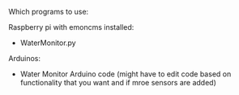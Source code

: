 Which programs to use: 

Raspberry pi with emoncms installed: 
  - WaterMonitor.py

Arduinos: 
  - Water Monitor Arduino code 
  (might have to edit code based on functionality that you want and if mroe sensors are added) 
